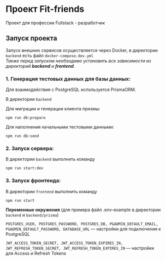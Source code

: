 # Проект Fit-friends

Проект для профессии Fullstack - разработчик


## Запуск проекта
Запуск внешних сервисов осуществляется через Docker, в директории  `backend` есть файл `docker-compose.dev.yml`  
_Также перед запуском необходимо установить все зависимости из директорий **backend** и **frontend**._

### 1. Генерация тестовых данных для базы данных:
Для взаимодействия с PostgreSQL используется PrismaORM.

В директории `backend`  

Для миграции и генерации клиента призмы: 
```
npm run db:prepare
```

Для наполнения начальными тестовыми данными:
```
npm run db:seed
```

### 2. Запуск сервера:

В директории `backend` выполнить команду   
```
npm run start:dev
```

### 3. Запуск фронтенда:

В директории `frontend` выполнить команду
 
```
npm run start
```

**Переменные окружения** (для примера файл .env-example в директории `backend` и `backend/prisma`)   
  
  
  
`POSTGRES_USER, POSTGRES_PASSWORD, POSTGRES_DB, PGADMIN_DEFAULT_EMAIL, PGADMIN_DEFAULT_PASSWORD, DATABASE_URL` — настройки для подключения к PostgreSQL  

`JWT_ACCESS_TOKEN_SECRET, JWT_ACCESS_TOKEN_EXPIRES_IN, JWT_REFRESH_TOKEN_SECRET, JWT_REFRESH_TOKEN_EXPIRES_IN` — настройки для Access и Refresh Tokens 